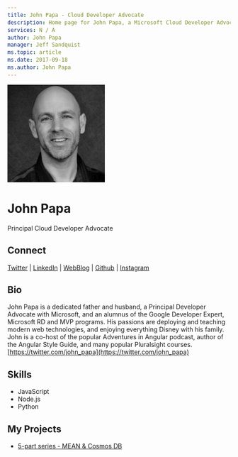 ```yaml
---
title: John Papa - Cloud Developer Advocate
description: Home page for John Papa, a Microsoft Cloud Developer Advocate
services: N / A
author: John Papa
manager: Jeff Sandquist
ms.topic: article
ms.date: 2017-09-18
ms.author: John Papa
---
```


![Image of John Papa](media/profiles/john-papa.png)

# John Papa

Principal Cloud Developer Advocate

## Connect
[Twitter](https://twitter.com/john_papa) | [LinkedIn](https://linkedin.com/in/papajohn) | [WebBlog](https://johnpapa.net) | [Github](https://github.com/johnpapa) | [Instagram](https://www.instagram.com/thejohnpapa)

## Bio

John Papa is a dedicated father and husband, a Principal Developer Advocate with Microsoft, and an alumnus of the Google Developer Expert, Microsoft RD and MVP programs. His passions are deploying and teaching modern web technologies, and enjoying everything Disney with his family. John is a co-host of the popular Adventures in Angular podcast, author of the Angular Style Guide, and many popular Pluralsight courses. [https://twitter.com/john_papa](https://twitter.com/john_papa)

## Skills

* JavaScript
* Node.js
* Python


## My Projects

* [5-part series - MEAN & Cosmos DB](https://johnpapa.net/angular-cosmosdb-1/)
